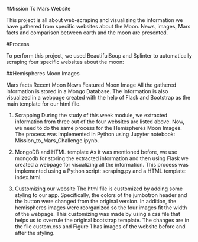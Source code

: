 #Mission To Mars Website

This project is all about web-scraping and visualizing the information we have gathered from specific 
websites about the Moon. News, images, Mars facts and comparison between earth and the moon are presented.

#Process

To perform this project, we used BeautifulSoup and Splinter to automatically scraping four specific websites 
about the moon:

##Hemispheres Moon Images

Mars facts
Recent Moon News
Featured Moon Image
All the gathered information is stored in a Mongo Database. The information is also visualized in a webpage 
created with the help of Flask and Bootstrap as the main template for our html file.

1. Scrapping
During the study of this week module, we extracted information from three out of the four websites are listed 
above. Now, we need to do the same process for the Hemispheres Moon Images. The process was implemented in 
Python using Jupyter notebook: Mission_to_Mars_Challenge.ipynb.

2. MongoDB and HTML template
As it was mentioned before, we use mongodb for storing the extracted information and then using Flask we 
created a webpage for visualizing all the information. This process was implemented using a Python script: 
scraping.py and a HTML template: index.html.

3. Customizing our website
The html file is customized by adding some styling to our app. Specifically, the colors of the jumbotron 
header and the button were changed from the original version. In addition, the hemispheres images were 
reorganized so the four images fit the width of the webpage. This customizing was made by using a css file 
that helps us to overrule the original bootstrap template. The changes are in the file custom.css and Figure 
1 has images of the website before and after the styling.
